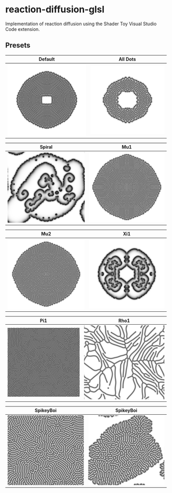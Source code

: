 # reaction-diffusion-glsl
Implementation of reaction diffusion using the Shader Toy Visual Studio Code extension.

## Presets

Default             | All Dots
:-------------------------:|:-------------------------:
![alt text](https://github.com/annekagoss/reaction-diffusion-glsl/blob/main/screenshots/default-2.png?raw=true) | ![alt text](https://github.com/annekagoss/reaction-diffusion-glsl/blob/main/screenshots/allDots.png?raw=true)


Spiral             | Mu1
:-------------------------:|:-------------------------:
![alt text](https://github.com/annekagoss/reaction-diffusion-glsl/blob/main/screenshots/spiral-2.png?raw=true) | ![alt text](https://github.com/annekagoss/reaction-diffusion-glsl/blob/main/screenshots/mu1-2.png?raw=true)


Mu2             | Xi1
:-------------------------:|:-------------------------:
![alt text](https://github.com/annekagoss/reaction-diffusion-glsl/blob/main/screenshots/mu2.png?raw=true) | ![alt text](https://github.com/annekagoss/reaction-diffusion-glsl/blob/main/screenshots/xi1.png?raw=true)

Pi1             |Rho1
:-------------------------:|:-------------------------:
![alt text](https://github.com/annekagoss/reaction-diffusion-glsl/blob/main/screenshots/pi1.png?raw=true) | ![alt text](https://github.com/annekagoss/reaction-diffusion-glsl/blob/main/screenshots/rho1.png?raw=true)

SpikeyBoi           | SpikeyBoi
:-------------------------:|:-------------------------:
![alt text](https://github.com/annekagoss/reaction-diffusion-glsl/blob/main/screenshots/spikeboi-0.png?raw=true) | ![alt text](https://github.com/annekagoss/reaction-diffusion-glsl/blob/main/screenshots/spikeboi.png?raw=true)

